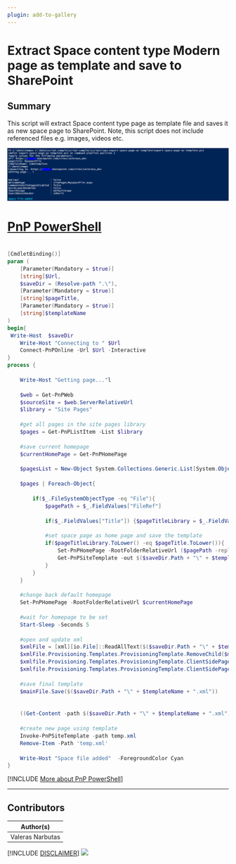 ```yaml
---
plugin: add-to-gallery
---
```


# Extract Space content type Modern page as template and save to SharePoint

## Summary

This script will extract Space content type page as template file and saves it as new space page to SharePoint. 
Note, this script does not include referenced files e.g. images, videos etc.

![Example Screenshot](assets/example.png)

# [PnP PowerShell](#tab/pnpps)

```powershell

[CmdletBinding()]
param (
    [Parameter(Mandatory = $true)]
    [string]$Url,
    $saveDir = (Resolve-path ".\"),
    [Parameter(Mandatory = $true)]
    [string]$pageTitle,
    [Parameter(Mandatory = $true)]
    [string]$templateName
)
begin{
 Write-Host  $saveDir
    Write-Host "Connecting to " $Url
    Connect-PnPOnline -Url $Url -Interactive
}
process {

    Write-Host "Getting page..."l

    $web = Get-PnPWeb
    $sourceSite = $web.ServerRelativeUrl
    $library = "Site Pages"

    #get all pages in the site pages library
    $pages = Get-PnPListItem -List $library
 
    #save current homepage
    $currentHomePage = Get-PnPHomePage
 
    $pagesList = New-Object System.Collections.Generic.List[System.Object]

    $pages | Foreach-Object{
        
        if($_.FileSystemObjectType -eq "File"){
		    $pagePath = $_.FieldValues["FileRef"]
            
            if($_.FieldValues["Title"]) {$pageTitleLibrary = $_.FieldValues["Title"].ToString()}

		    #set space page as home page and save the template		
		    if($pageTitleLibrary.ToLower() -eq $pageTitle.ToLower()){
			    Set-PnPHomePage -RootFolderRelativeUrl ($pagePath -replace ($sourceSite+"/"), "")	
			    Get-PnPSiteTemplate -out $($saveDir.Path + "\" + $templateName + ".xml") -Handlers PageContents					 
		    }		
	    }
    }

    #change back default homepage
    Set-PnPHomePage -RootFolderRelativeUrl $currentHomePage

    #wait for homepage to be set
    Start-Sleep -Seconds 5 
 
    #open and update xml
    $xmlFile = [xml][io.File]::ReadAllText($($saveDir.Path + "\" + $templateName + ".xml"))
    $xmlFile.Provisioning.Templates.ProvisioningTemplate.RemoveChild($mainFile.Provisioning.Templates.ProvisioningTemplate.WebSettings)	
    $xmlfile.Provisioning.Templates.ProvisioningTemplate.ClientSidePages.ClientSidePage.Title = $("##PAGENAME##").ToString()
    $xmlfile.Provisioning.Templates.ProvisioningTemplate.ClientSidePages.ClientSidePage.PageName = $("##PAGENAME##.aspx").ToString()
 
    #save final template
    $mainFile.Save($($saveDir.Path + "\" + $templateName + ".xml"))


    ((Get-Content -path $($saveDir.Path + "\" + $templateName + ".xml") -Raw) -replace '##PAGENAME##', $pageTitle) | Set-Content -Path 'temp.xml'
 
    #create new page using template
    Invoke-PnPSiteTemplate -path temp.xml
    Remove-Item -Path 'temp.xml'
    
    Write-Host "Space file added"  -ForegroundColor Cyan
}

```
[!INCLUDE [More about PnP PowerShell](../../docfx/includes/MORE-PNPPS.md)]

***

## Contributors

| Author(s) |
|-----------|
| Valeras Narbutas |


[!INCLUDE [DISCLAIMER](../../docfx/includes/DISCLAIMER.md)]
<img src="https://m365-visitor-stats.azurewebsites.net/script-samples/scripts/spo-export-space-page-as-template-and-save-to-sharepoint" aria-hidden="true" />
